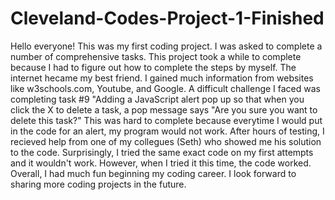 # Cleveland-Codes-Project-1-Finished
Hello everyone! This was my first coding project. 
I was asked to complete a number of comprehensive tasks.
This project took a while to complete because I had to figure out how to complete the steps by myself. 
The internet hecame my best friend. 
I gained much information from websites like w3schools.com, Youtube, and Google.
A difficult challenge I faced was completing task #9 "Adding a JavaScript alert pop up so that when you click the X to delete a task, a pop message says "Are you sure you want to delete this task?"
This was hard to complete because everytime I would put in the code for an alert, my program would not work. 
After hours of testing, I recieved help from one of my collegues (Seth) who showed me his solution to the code.
Surprisingly, I tried the same exact code on my first attempts and it wouldn't work.
However, when I tried it this time, the code worked.
Overall, I had much fun beginning my coding career.
I look forward to sharing more coding projects in the future.
